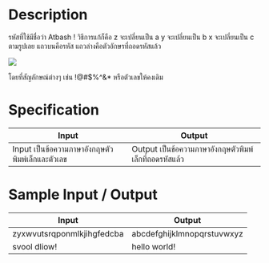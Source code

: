 # Description
รหัสที่ใช้มีชื่อว่า Atbash !
วิธีการแก้ก็คือ
z จะเปลี่ยนเป็น a
y จะเปลี่ยนเป็น b
x จะเปลี่ยนเป็น c
ตามรูปเลย แถวบนคือรหัส แถวล่างคือตัวอักษรที่ถอดรหัสแล้ว

![](https://ejudge.it.kmitl.ac.th/uploads/1500013837_Atbash-Cipher.png)

โดยที่สัญลักษณ์ต่างๆ เช่น !@#$%^&* หรือตัวเลขให้คงเดิม

# Specification
|Input|Output|
|-|-|
|Input เป็นข้อความภาษาอังกฤษตัวพิมพ์เล็กและตัวเลข|Output เป็นข้อความภาษาอังกฤษตัวพิมพ์เล็กที่ถอดรหัสแล้ว |

# Sample Input / Output
|Input|Output|
|-|-|
|zyxwvutsrqponmlkjihgfedcba|abcdefghijklmnopqrstuvwxyz|
|svool dliow!|hello world!|
